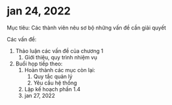 # jan 24, 2022



Mục tiêu: Các thành viên nêu sơ bộ những vấn đề cần giải quyết

Các vấn đề:

1. Thảo luận các vấn đề của chương 1
    1. Giới thiệu, quy trình nhiệm vụ
2. Buổi họp tiếp theo:
    1. Hoàn thành các mục còn lại:
        1. Quy tắc quản lý
        2. Yêu cầu hệ thống
    2. Lập kế hoạch phần 1.4
    3. jan 27, 2022
